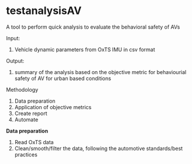 # testanalysisAV
A tool to perform quick analysis to evaluate the behavioral safety of AVs


Input:

1) Vehicle dynamic parameters from OxTS IMU in csv format

Output:

1) summary of the analysis based on the objective metric for behaviourial safety of AV for urban based conditions

Methodology

1) Data preparation
2) Application of objective metrics 
3) Create report
4) Automate  


**Data preparation**

1) Read OxTS data
2) Clean/smooth/filter the data, following the automotive standards/best practices

